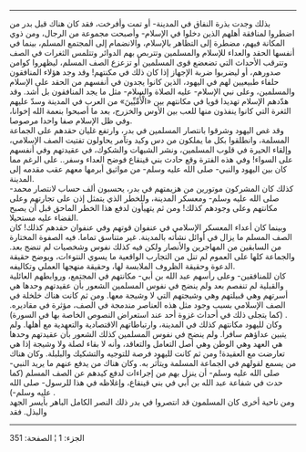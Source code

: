 ------------------------------------------------------------------------

بذلك وجدت بذرة النفاق في المدينة- أو تمت وأفرخت، فقد كان هناك قبل بدر من
اضطروا لمنافقة أهلهم الذين دخلوا في الإسلام- وأصبحت مجموعة من الرجال،
ومن ذوي المكانة فيهم، مضطرة إلى التظاهر بالإسلام، والانضمام إلى المجتمع
المسلم، بينما في أنفسها الحقد والعداء للإسلام والمسلمين وتتربص بهم
الدوائر وتتلمس الثغرات في الصف وتترقب الأحداث التي تضعضع قوى المسلمين أو
تزعزع الصف المسلم، ليظهروا كوامن صدورهم، أو ليضربوا ضربة الإجهاز إذا كان
ذلك في مكنتهم! وقد وجد هؤلاء المنافقون حلفاء طبيعيين لهم في اليهود،
الذين كانوا يجدون في أنفسهم من الحقد على الإسلام والمسلمين، وعلى نبي
الإسلام- عليه الصلاة والسلام- مثل ما يجد المنافقون بل أشد. وقد هدّدهم
الإسلام تهديدا قويا في مكانتهم بين «الْأُمِّيِّينَ» من العرب في المدينة وسدّ
عليهم الثغرة التي كانوا ينفذون منها للعب بين الأوس والخزرج، بعد ما
أصبحوا بنعمة الله إخوانا، وفي ظل الإسلام صفا واحدا مرصوصا.  
وقد غص اليهود وشرقوا بانتصار المسلمين في بدر، وارتفع غليان حقدهم على
الجماعة المسلمة، وانطلقوا بكل ما يملكون من دس وكيد وتآمر يحاولون تفتيت
الصف الإسلامي، وإلقاء الحيرة في قلوب المسلمين، ونشر الشبهات والشكوك، في
عقيدتهم وفي أنفسهم على السواء! وفي هذه الفترة وقع حادث بني قينقاع فوضح
العداء وسفر.. على الرغم مما كان بين اليهود والنبي- صلى الله عليه وسلم-
من مواثيق أبرمها معهم عقب مقدمه إلى المدينة.  
كذلك كان المشركون موتورين من هزيمتهم في بدر، يحسبون ألف حساب لانتصار
محمد- صلى الله عليه وسلم- ومعسكر المدينة، وللخطر الذي يتمثل إذن على
تجارتهم وعلى مكانتهم وعلى وجودهم كذلك! ومن ثم يتهيأون لدفع هذا الخطر
الماحق قبل أن يصبح القضاء عليه مستحيلا.  
وبينما كان أعداء المعسكر الإسلامي في عنفوان قوتهم وفي عنفوان حقدهم كذلك!
كان الصف المسلم ما يزال في أوائل نشأته بالمدينة. غير متناسق تماما. فيه
الصفوة المختارة من السابقين من المهاجرين والأنصار ولكن فيه كذلك نفوس
وشخصيات لم تنضج بعد. والجماعة كلها على العموم لم تنل من التجارب الواقعية
ما يسوي النتوءات، ويوضح حقيقة الدعوة وحقيقة الظروف الملابسة لها، وحقيقة
منهجها العملي وتكاليفه.  
كان للمنافقين- وعلى رأسهم عبد الله بن أبي- مكانتهم في المجتمع، وروابطهم
العائلية والقبلية لم تنفصم بعد ولم ينضج في نفوس المسلمين الشعور بأن
عقيدتهم وحدها هي أسرتهم وهي قبيلتهم وهي وشيجتهم التي لا وشيجة معها. ومن
ثم كانت هناك خلخلة في الصف الإسلامي بسبب وجود مثل هذه العناصر مندمجة في
الصف، مؤثرة في مقاديره. (كما يتجلى ذلك في أحداث غزوة أحد عند استعراض
النصوص الخاصة بها في السورة) .  
وكان لليهود مكانتهم كذلك في المدينة، وارتباطاتهم الاقتصادية والتعهدية مع
أهلها. ولم يتبين عداؤهم سافرا. ولم ينضج في نفوس المسلمين كذلك الشعور بأن
عقيدتهم وحدها هي العهد وهي الوطن وهي أصل التعامل والتعاقد، وأنه لا بقاء
لصلة ولا وشيجة إذا هي تعارضت مع العقيدة! ومن ثم كانت لليهود فرصة للتوجيه
والتشكيك والبلبلة. وكان هناك من يسمع لقولهم في الجماعة المسلمة ويتأثر
به. وكان هناك من يدفع عنهم ما يريد النبي- صلى الله عليه وسلم- أن ينزل
بهم من إجراءات لدفع كيدهم عن الصف المسلم (كما حدث في شفاعة عبد الله بن
أبي في بني قينقاع، وإغلاظه في هذا للرسول- صلى الله عليه وسلم-) .  
ومن ناحية أخرى كان المسلمون قد انتصروا في بدر ذلك النصر الكامل الباهر
بأيسر الجهد والبذل. فقد

------------------------------------------------------------------------

الجزء: 1 ¦ الصفحة: 351
